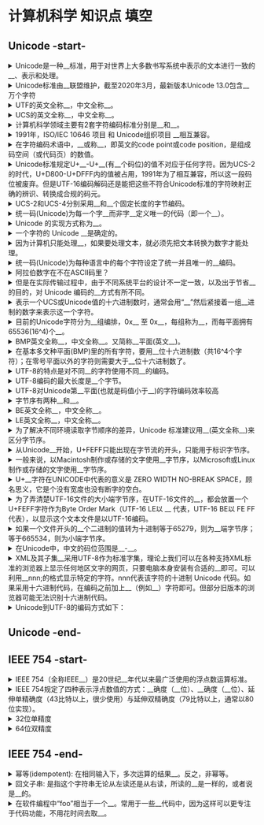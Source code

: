 <!-- markdownlint-disable MD033 -->
# 计算机科学 知识点 填空

## Unicode -start-

<details>
  <summary>Unicode是一种__标准，用于对世界上大多数书写系统中表示的文本进行一致的__、表示和处理。</summary>
  <div>信息技术</div>
  <div>编码</div>
</details>

<details>
  <summary>Unicode标准由__联盟维护，截至2020年3月，最新版本Unicode 13.0包含__万个字符</summary>
  <div>Unicode</div>
  <div>14</div>
</details>

<details>
  <summary>UTF的英文全称__，中文全称__。</summary>
  <div>Unicode Transformation Format</div>
  <div>Unicode转换格式</div>
</details>

<details>
  <summary>UCS的英文全称__，中文全称__。</summary>
  <div>universal Character Set</div>
  <div>通用字符集</div>
</details>

<details>
  <summary>计算机科学领域主要有2套字符编码标准分别是__和__。</summary>
  <div>Unicode</div>
  <div>UCS</div>
</details>

<details>
  <summary>1991年，ISO/IEC 10646 项目 和 Unicode组织项目 __相互兼容。</summary>
  <div>码表</div>
</details>

<details>
  <summary>在字符编码术语中，__或称__，即英文的code point或code position，是组成码空间（或代码页）的数值。</summary>
  <div>码位</div>
  <div>编码位置</div>
</details>

<details>
  <summary>Unicode标准规定U+__-U+__(有__个码位)的值不对应于任何字符。因为UCS-2的时代，U+D800-U+DFFF内的值被占用，1991年为了相互兼容，所以这一段码位被废弃。但是UTF-16编码解码还是能把这些不符合Unicode标准的字符映射正确的辨识、转换成合规的码元。</summary>
  <div>D800</div>
  <div>DFFF</div>
  <div>2047</div>
</details>

<details>
  <summary>UCS-2和UCS-4分别采用__和__个固定长度的字节编码。</summary>
  <div>2</div>
  <div>4</div>
</details>

<details>
  <summary>统一码(Unicode)为每一个字__而非字__定义唯一的代码（即一个__）。</summary>
  <div>符</div>
  <div>形</div>
  <div>整数</div>
</details>

<details>
  <summary>Unicode 的实现方式称为__。</summary>
  <div>Unicode转换格式</div>
</details>

<details>
  <summary>一个字符的 Unicode __是确定的。</summary>
  <div>编码</div>
  <div>14</div>
</details>

<details>
  <summary>因为计算机只能处理__，如果要处理文本，就必须先把文本转换为数字才能处理。</summary>
  <div>数字</div>
</details>

<details>
  <summary>统一码(Unicode)为每种语言中的每个字符设定了统一并且唯一的__编码。</summary>
  <div>二进制</div>
</details>

<details>
  <summary>阿拉伯数字在不在ASCII码里？</summary>
  <div>在</div>
  <div>因为阿拉伯数字不仅包含0和1</div>
</details>

<details>
  <summary>但是在实际传输过程中，由于不同系统平台的设计不一定一致，以及出于节省__的目的，对 Unicode 编码的__方式有所不同。</summary>
  <div>空间</div>
  <div>实现</div>
</details>

<details>
  <summary>表示一个UCS或Unicode值的十六进制数时，通常会用“__”然后紧接着一组__进制的数字来表示这一个字符。</summary>
  <div>U+</div>
  <div>十六</div>
</details>

<details>
  <summary>目前的Unicode字符分为__组编排，0x__ 至 0x__，每组称为__，而每平面拥有65536(16^4)个__。</summary>
  <div>17</div>
  <div>0000</div>
  <div>10FFFF</div>
  <div>平面（Plane）</div>
  <div>码位</div>
  <pre>
  0号平面 U+0000 - U+FFFF
  1号平面 U+10000 - U+1FFFF
  2号平面 U+20000 - U+2FFFF
  3号平面 U+30000 - U+3FFFF
  4号平面 - 13号平面 U+40000 - U+DFFFF
  14号平面 U+E0000 - U+EFFFF
  15号平面 U+F0000 - U+FFFFF
  16号平面 U+100000 - U+10FFFF
  </pre>
</details>

<details>
  <summary>BMP英文全称__，中文全称__。又简称__平面(英文__)。</summary>
  <div>Basic Multilingual Plane</div>
  <div>在基本多文种平面</div>
  <div>零号</div>
  <div>plane 0</div>
</details>

<details>
  <summary>在基本多文种平面(BMP)里的所有字符，要用__位十六进制数（共16^4个字符）；在零号平面以外的字符则需要大于__位十六进制数了。</summary>
  <div>四【例如U+4AE0】</div>
  <div>四</div>
</details>

<details>
  <summary>UTF-8的特点是对不同__的字符使用不同__的编码。</summary>
  <div>范围</div>
  <div>长度</div>
</details>

<details>
  <summary>UTF-8编码的最大长度是__个字节。</summary>
  <div>4</div>
</details>

<details>
  <summary>UTF-8对Unicode第__平面(也就是码值小于__)的字符编码效率较高</summary>
  <div>领</div>
  <div>FFFF</div>
</details>

<details>
  <summary>字节序有两种__和__。</summary>
  <div>大端</div>
  <div>小端</div>
</details>

<details>
  <summary>BE英文全称__，中文全称__。</summary>
  <div>Big Endian</div>
  <div>大端字节序</div>
</details>

<details>
  <summary>LE英文全称__，中文全称__。</summary>
  <div>Little Endian</div>
  <div>小端字节序</div>
</details>

<details>
  <summary>为了解决不同环境读取字节顺序的差异，Unicode 标准建议用__(英文全称__)来区分字节序。</summary>
  <div>BOM</div>
  <div>Byte Order Mark</div>
</details>

<details>
  <summary>从Unicode__开始，U+FEFF只能出现在字节流的开头，只能用于标识字节序。</summary>
  <div>3.2</div>
</details>

<details>
  <summary>一般来说，以Macintosh制作或存储的文字使用__字节序，以Microsoft或Linux制作或存储的文字使用__字节序。</summary>
  <div>大端(BE)</div>
  <div>小端(LE)</div>
</details>

<details>
  <summary>U+__字符在UNICODE中代表的意义是 ZERO WIDTH NO-BREAK SPACE，顾名思义，它是个没有宽度也没有断字的空白。</summary>
  <div>FEFF</div>
</details>

<details>
  <summary>为了弄清楚UTF-16文件的大小端字节序，在UTF-16文件的__，都会放置一个U+FEFF字符作为Byte Order Mark（UTF-16 LE以 __ 代表，UTF-16 BE以 FE FF 代表），以显示这个文本文件是以UTF-16编码。</summary>
  <div>开头</div>
  <div>FF FE</div>
</details>

<details>
  <summary>如果一个文件开头的__个二进制的值转为十进制等于65279，则为__端字节序；等于665534，则为小端字节序。</summary>
  <div>16</div>
  <div>大</div>
</details>

<details>
  <summary>在Unicode中，中文的码位范围是__-__。</summary>
  <div>4E00</div>
  <div>9FA5</div>
</details>

<details>
  <summary>XML及其子集__采用UTF-8作为标准字集，理论上我们可以在各种支持XML标准的浏览器上显示任何地区文字的网页，只要电脑本身安装有合适的__即可。可以利用__nnn;的格式显示特定的字符。nnn代表该字符的十进制 Unicode 代码。如果采用十六进制代码，在编码之前加上__（例如__）字符即可。但部分旧版本的浏览器可能无法识别十六进制代码。</summary>
  <div>HTML</div>
  <div>字体</div>
  <div>&#</div>
  <div>x</div>
  <div>&#x8449</div>
</details>

<details>
  <summary>Unicode到UTF-8的编码方式如下：</summary>
  <pre>
  Unicode编码范围  位数  字节数　UTF-8 字节流(二进制)
  000000-00007F    7    1     0xxxxxxx
  000080-0007FF   11    2     110xxxxx 10xxxxxx
  000800-00FFFF   16    3     1110xxxx 10xxxxxx 10xxxxxx
  010000-10FFFF   21    4     11110xxx 10xxxxxx 10xxxxxx 10xxxxxx
  </pre>
</details>

## Unicode -end-

## IEEE 754 -start-

<details>
  <summary>IEEE 754（全称IEEE__）是20世纪__年代以来最广泛使用的浮点数运算标准。</summary>
  <div>二进制浮点数算术标准</div>
  <div>80</div>
</details>

<details>
  <summary>IEEE 754规定了四种表示浮点数值的方式：__确度（__位）、__确度（__位）、延伸单精确度（43比特以上，很少使用）与延伸双精确度（79比特以上，通常以80位实现）。</summary>
  <div>单精</div>
  <div>32</div>
  <div>双精</div>
  <div>64</div>
</details>

<details>
  <summary>32位单精度</summary>
  <pre>
  1            8                           23位长
  S         Exponent                      Fraction
  31 30至23 偏正值（实际的指数大小+127） 22至0位编号（从右边开始为0）
  </pre>
</details>

<details>
  <summary>64位双精度</summary>
  <pre>
  1            11                           52位长
  S          Exponent                      Fraction
  31 62至52 偏正值（实际的指数大小+1023） 51至0位编号（从右边开始为0）
  </pre>
</details>

## IEEE 754 -end-

<details>
  <summary>幂等(idempotent): 在相同输入下，多次运算的结果__。反之，非幂等。</summary>
  <div>相等</div>
</details>

<details>
  <summary>回文子串: 是指这个字符串无论从左读还是从右读，所读的__是一样的，或者说是__的。</summary>
  <div>顺序</div>
  <div>对称</div>
</details>

<details>
  <summary>在软件编程中“foo”相当于一个__。常用于一些__代码中，因为这样可以更专注于代码功能，不用花时间去取__。</summary>
  <div>占位符</div>
  <div>示例</div>
  <div>名字</div>
</details>
